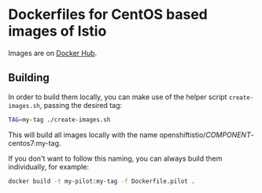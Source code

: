 # Dockerfiles for CentOS based images of Istio

Images are on [Docker Hub](https://hub.docker.com/u/openshiftistio/).

## Building
In order to build them locally, you can make use of the helper script `create-images.sh`, passing the desired tag:
```sh
TAG=my-tag ./create-images.sh
```
This will build all images locally with the name openshiftistio/*COMPONENT*-centos7:my-tag.

If you don't want to follow this naming, you can always build them individually, for example:
```sh
docker build -t my-pilot:my-tag -f Dockerfile.pilot .
```